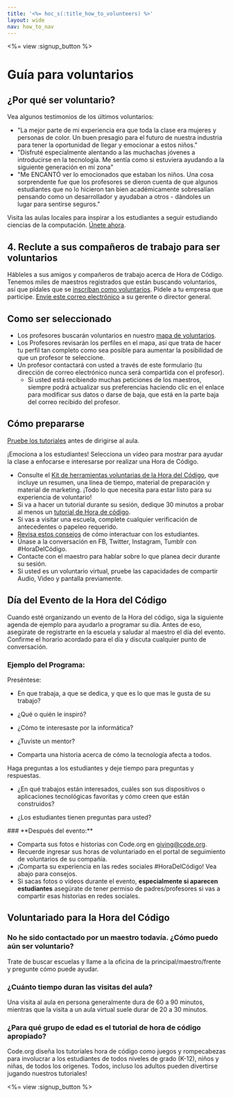 ```yaml
---
title: '<%= hoc_s(:title_how_to_volunteers) %>'
layout: wide
nav: how_to_nav
---
```

<%= view :signup_button %>

# Guía para voluntarios

## ¿Por qué ser voluntario?

Vea algunos testimonios de los últimos voluntarios:

- "La mejor parte de mi experiencia era que toda la clase era mujeres y personas de color. Un buen presagio para el futuro de nuestra industria para tener la oportunidad de llegar y emocionar a estos niños."
- "Disfruté especialmente alentando a las muchachas jóvenes a introducirse en la tecnología. Me sentía como si estuviera ayudando a la siguiente generación en mi zona"
- "Me ENCANTÓ ver lo emocionados que estaban los niños. Una cosa sorprendente fue que los profesores se dieron cuenta de que algunos estudiantes que no lo hicieron tan bien académicamente sobresalían pensando como un desarrollador y ayudaban a otros - dándoles un lugar para sentirse seguros."

Visita las aulas locales para inspirar a los estudiantes a seguir estudiando ciencias de la computación. [Únete ahora](https://code.org/volunteer/engineer).

## 4. Reclute a sus compañeros de trabajo para ser voluntarios

Hábleles a sus amigos y compañeros de trabajo acerca de Hora de Código. Tenemos miles de maestros registrados que están buscando voluntarios, así que pídales que se [inscriban como voluntarios](https://code.org/volunteer). Pídele a tu empresa que participe. [Envíe este correo electrónico](https://hourofcode.com/promote/resources#email) a su gerente o director general.

## Como ser seleccionado

- Los profesores buscarán voluntarios en nuestro [mapa de voluntarios](https://code.org/volunteer/local).
- Los Profesores revisarán los perfiles en el mapa, así que trata de hacer tu perfil tan completo como sea posible para aumentar la posibilidad de que un profesor te seleccione.
- Un profesor contactará con usted a través de este formulario (tu dirección de correo electrónico nunca será compartida con el profesor). 
  - Si usted está recibiendo muchas peticiones de los maestros, siempre podrá actualizar sus preferencias haciendo clic en el enlace para modificar sus datos o darse de baja, que está en la parte baja del correo recibido del profesor. 

## Cómo prepararse

[Pruebe los tutoriales](hourofcode.com/learn) antes de dirigirse al aula.

¡Emociona a los estudiantes! Selecciona un vídeo para mostrar para ayudar la clase a enfocarse e interesarse por realizar una Hora de Código.

- Consulte el [Kit de herramientas voluntarias de la Hora del Código](/files/hoc-volunteer-toolkit.pdf), que incluye un resumen, una línea de tiempo, material de preparación y material de marketing. ¡Todo lo que necesita para estar listo para su experiencia de voluntario!
- Si va a hacer un tutorial durante su sesión, dedique 30 minutos a probar al menos un [tutorial de Hora de código](<%= resolve_url('/learn') %>).
- Si vas a visitar una escuela, complete cualquier verificación de antecedentes o papeleo requerido.
- [Revisa estos consejos](https://code.org/files/CSTT_Volunteers.pdf) de cómo interactuar con los estudiantes.
- Únase a la conversación en FB, Twitter, Instagram, Tumblr con #HoraDelCódigo.
- Contacte con el maestro para hablar sobre lo que planea decir durante su sesión.
- Si usted es un voluntario virtual, pruebe las capacidades de compartir Audio, Video y pantalla previamente.

## Día del Evento de la Hora del Código

Cuando esté organizando un evento de la Hora del código, siga la siguiente agenda de ejemplo para ayudarlo a programar su día. Antes de eso, asegúrate de registrarte en la escuela y saludar al maestro el día del evento. Confirme el horario acordado para el día y discuta cualquier punto de conversación.

### **Ejemplo del Programa:**

Preséntese: </ul>

- En que trabaja, a que se dedica, y que es lo que mas le gusta de su trabajo?
- ¿Qué o quién le inspiró?
- ¿Cómo te interesaste por la informática?
- ¿Tuviste un mentor?
- Comparta una historia acerca de cómo la tecnología afecta a todos.</ul></td> </tr> 
  Haga preguntas a los estudiantes y deje tiempo para preguntas y respuestas. </ul>
  
  - ¿En qué trabajos están interesados, cuáles son sus dispositivos o aplicaciones tecnológicas favoritas y cómo creen que están construidos? 
  - ¿Los estudiantes tienen preguntas para usted?</ul></td> </tr> 
    </tbody> </table> 
    ### **Después del evento:**
    
    - Comparta sus fotos e historias con Code.org en giving@code.org.
    - Recuerde ingresar sus horas de voluntariado en el portal de seguimiento de voluntarios de su compañía.
    - ¡Comparta su experiencia en las redes sociales #HoraDelCódigo! Vea abajo para consejos. 
    - Si sacas fotos o vídeos durante el evento, **especialmente si aparecen estudiantes** asegúrate de tener permiso de padres/profesores si vas a compartir esas historias en redes sociales.
    ## Voluntariado para la Hora del Código
    
    ### **No he sido contactado por un maestro todavía. ¿Cómo puedo aún ser voluntario?**
    
    Trate de buscar escuelas y llame a la oficina de la principal/maestro/frente y pregunte cómo puede ayudar.
    
    ### **¿Cuánto tiempo duran las visitas del aula?**
    
    Una visita al aula en persona generalmente dura de 60 a 90 minutos, mientras que la visita a un aula virtual suele durar de 20 a 30 minutos.
    
    ### **¿Para qué grupo de edad es el tutorial de hora de código apropiado?**
    
    Code.org diseña los tutoriales hora de código como juegos y rompecabezas para involucrar a los estudiantes de todos niveles de grado (K-12), niños y niñas, de todos los orígenes. Todos, incluso los adultos pueden divertirse jugando nuestros tutoriales!
    
    <%= view :signup_button %>